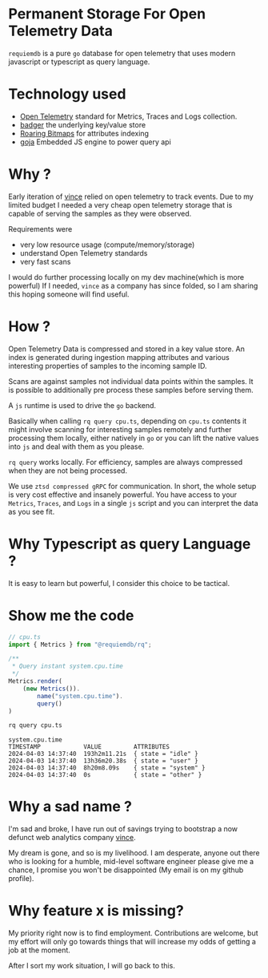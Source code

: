 # Permanent Storage For Open Telemetry Data

 `requiemdb` is a pure `go` database for open telemetry that uses modern
javascript or typescript as query language.


# Technology used

- [Open Telemetry](https://github.com/open-telemetry) standard for Metrics, Traces and Logs collection.
- [badger](https://github.com/dgraph-io/badger) the underlying key/value store
- [Roaring Bitmaps](https://github.com/RoaringBitmap/roaring) for attributes indexing
- [goja](https://github.com/dop251/goja) Embedded JS engine to power query api

# Why ?

Early iteration of [vince](https://www.vinceanalytics.com/) relied on open telemetry to track events. Due to my limited
budget I needed a very cheap open telemetry storage that is capable of serving the samples as 
they were observed.

Requirements were

 - very low resource usage (compute/memory/storage)
 - understand Open Telemetry standards
 - very fast scans

I would do further processing locally on my dev machine(which is more powerful) If I needed,
`vince` as a company has since folded, so I am sharing this hoping someone will find useful.

# How ?

Open Telemetry Data is compressed and stored in a key value store. An index is
generated during ingestion mapping attributes and various interesting properties 
of samples to the incoming sample ID.

Scans are against samples not individual data points within the samples. It is
possible to additionally pre process these samples before serving them.

A `js` runtime is used to drive the `go` backend.

Basically when  calling   `rq query cpu.ts`,  depending on `cpu.ts` contents it might involve scanning for 
interesting samples remotely and further processing them locally, either natively in `go` or you can
lift the native values into `js` and deal with them as you please.

`rq query` works locally. For efficiency,  samples are always compressed
when they are not being processed.

We use `ztsd compressed gRPC` for communication. In short, the whole setup is
very cost effective and insanely powerful. You have access to your `Metrics`, `Traces`,
 and `Logs` in a single `js` script and you can interpret the data as you see fit.


# Why Typescript as query Language ?

It is easy to learn but powerful, I consider this choice to be tactical. 


# Show me the code 

```ts
// cpu.ts
import { Metrics } from "@requiemdb/rq";

/**
 * Query instant system.cpu.time
 */
Metrics.render(
    (new Metrics()).
        name("system.cpu.time").
        query()
)
```

```bash
rq query cpu.ts
```
```
system.cpu.time
TIMESTAMP            VALUE         ATTRIBUTES            
2024-04-03 14:37:40  193h2m11.21s  { state = "idle" }    
2024-04-03 14:37:40  13h36m20.38s  { state = "user" }    
2024-04-03 14:37:40  8h20m8.09s    { state = "system" }  
2024-04-03 14:37:40  0s            { state = "other" }   
```

# Why a sad name ?

I'm sad and broke, I have run out of savings trying to bootstrap a now defunct web analytics company
[vince](https://github.com/vinceanalytics/vince).

My dream is gone, and so is my livelihood. I am desperate, anyone out there who
is looking for a humble, mid-level software engineer please give me a chance, I promise
you won't be disappointed (My email is on my github profile).



# Why feature x is missing?

My priority right now is to find employment. Contributions are welcome, but my effort will only  go towards things that will increase my odds of getting a job at the moment.

After I sort my work situation, I will go back to this.


